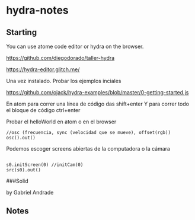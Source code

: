 # hydra-notes

## Starting
You can use atome code editor or hydra on the browser.

https://github.com/diegodorado/taller-hydra

https://hydra-editor.glitch.me/

Una vez instalado. Probar los ejemplos inciales 

https://github.com/ojack/hydra-examples/blob/master/0-getting-started.js

En atom para correr una línea de código das shift+enter
Y para correr todo el bloque de código ctrl+enter

Probar el helloWorld en atom o en el browser

  ```atomHydra
  //osc (frecuencia, sync (velocidad que se mueve), offset(rgb))
 osc().out()
  ```
Podemos escoger screens abiertas de la computadora o la cámara
 ```atomHydra
  
 s0.initScreen(0) //initCam(0)
 src(s0).out()
  ```
###Solid

by Gabriel Andrade

## Notes



